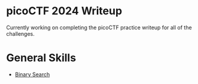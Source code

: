 # picoCTF 2024 Writeup

Currently working on completing the picoCTF practice writeup for all of the challenges.

# General Skills

* [Binary  Search](https://github.com/jeffersonbalde/PicoCTF-Writeup/tree/main/General%20Skills/Binary%20Search) 
